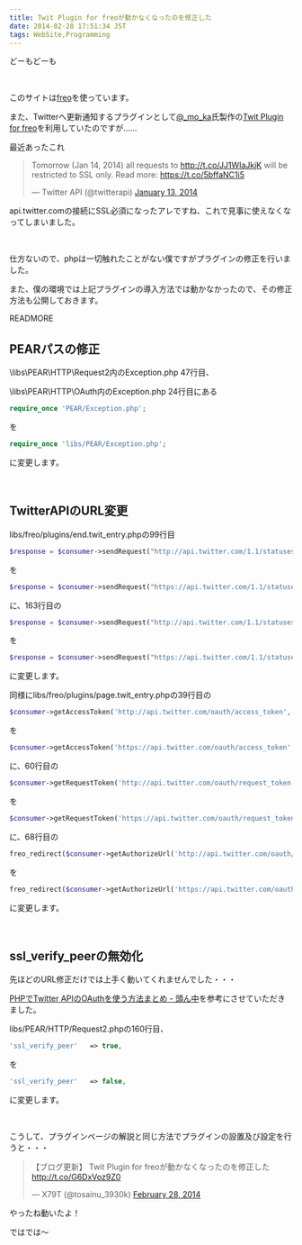 ```yaml
---
title: Twit Plugin for freoが動かなくなったのを修正した
date: 2014-02-28 17:51:34 JST
tags: WebSite,Programming
---
```

どーもどーも

&nbsp;

このサイトは<a href="http://freo.jp/">freo</a>を使っています。

また、Twitterへ更新通知するプラグインとして<a href="https://twitter.com/_mo_ka">@_mo_ka</a>氏製作の<a href="http://10prs.com/freo-guide/DL/Twit_Plugin_for_freo">Twit Plugin for freo</a>を利用していたのですが......

最近あったこれ

<blockquote class="twitter-tweet" lang="en"><p>Tomorrow (Jan 14, 2014) all requests to <a href="http://t.co/JJ1WIaJkjK">http://t.co/JJ1WIaJkjK</a> will be restricted to SSL only. Read more: <a href="https://t.co/5bffaNC1i5">https://t.co/5bffaNC1i5</a></p>&mdash; Twitter API (@twitterapi) <a href="https://twitter.com/twitterapi/statuses/422807297048326144">January 13, 2014</a></blockquote>
<script async src="//platform.twitter.com/widgets.js" charset="utf-8"></script>

api.twitter.comの接続にSSL必須になったアレですね、これで見事に使えなくなってしまいました。

&nbsp;

仕方ないので、phpは一切触れたことがない僕ですがプラグインの修正を行いました。

また、僕の環境では上記プラグインの導入方法では動かなかったので、その修正方法も公開しておきます。

READMORE

## PEARパスの修正
\libs\PEAR\HTTP\Request2内のException.php 47行目、

\libs\PEAR\HTTP\OAuth内のException.php 24行目にある

```php
require_once 'PEAR/Exception.php';
```

を

```php
require_once 'libs/PEAR/Exception.php';
```

に変更します。

&nbsp;

## TwitterAPIのURL変更
libs/freo/plugins/end.twit\_entry.phpの99行目

```php
$response = $consumer->sendRequest("http://api.twitter.com/1.1/statuses/update.json", array('status' => $status), "POST");
```

を

```php
$response = $consumer->sendRequest("https://api.twitter.com/1.1/statuses/update.json", array('status' => $status), "POST");
```

に、163行目の

```php
$response = $consumer->sendRequest("http://api.twitter.com/1.1/statuses/update.json", array('status' => $status), "POST");
```

を

```php
$response = $consumer->sendRequest("https://api.twitter.com/1.1/statuses/update.json", array('status' => $status), "POST");
```

に変更します。

同様にlibs/freo/plugins/page.twit_entry.phpの39行目の

```php
$consumer->getAccessToken('http://api.twitter.com/oauth/access_token', $_GET['oauth_verifier']);
```

を

```php
$consumer->getAccessToken('https://api.twitter.com/oauth/access_token', $_GET['oauth_verifier']);
```

に、60行目の

```php
$consumer->getRequestToken('http://api.twitter.com/oauth/request_token', $freo->core['http_file'] . '/twit_entry/auth');
```

を

```php
$consumer->getRequestToken('https://api.twitter.com/oauth/request_token', $freo->core['http_file'] . '/twit_entry/auth');
```

に、68行目の

```php
freo_redirect($consumer->getAuthorizeUrl('http://api.twitter.com/oauth/authorize'));
```

を

```php
freo_redirect($consumer->getAuthorizeUrl('https://api.twitter.com/oauth/authorize'));
```

に変更します。

&nbsp;

## ssl\_verify\_peerの無効化
先ほどのURL修正だけでは上手く動いてくれませんでした・・・

[PHPでTwitter APIのOAuthを使う方法まとめ - 頭ん中](http://www.msng.info/archives/2010/01/twitter_api_oauth_with_php.php "PHPでTwitter APIのOAuthを使う方法まとめ - 頭ん中")を参考にさせていただきました。

libs/PEAR/HTTP/Request2.phpの160行目、

```php
'ssl_verify_peer'   => true,
```

を

```php
'ssl_verify_peer'   => false,
```

に変更します。

&nbsp;

こうして、プラグインページの解説と同じ方法でプラグインの設置及び設定を行うと・・・

<blockquote class="twitter-tweet" lang="en"><p>【ブログ更新】 Twit Plugin for freoが動かなくなったのを修正した <a href="http://t.co/G6DxVoz9Z0">http://t.co/G6DxVoz9Z0</a></p>&mdash; X79T (@tosainu_3930k) <a href="https://twitter.com/tosainu_3930k/statuses/439321973399633920">February 28, 2014</a></blockquote>
<script async src="//platform.twitter.com/widgets.js" charset="utf-8"></script>

やったね動いたよ！

ではでは〜
